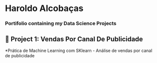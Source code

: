 # Haroldo Alcobaças
### Portifolio containing my Data Science Projects

## 📝 Project 1: Vendas Por Canal De Publicidade
*Prática de Machine Learning com SKlearn - Análise de vendas por canal de publicidade

